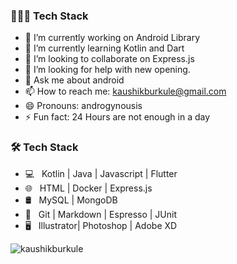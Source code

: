 <h3>👨🏻‍💻 Tech Stack</h3>

- 🔭 I’m currently working on Android Library
- 🌱 I’m currently learning Kotlin and Dart
- 👯 I’m looking to collaborate on Express.js
- 🤔 I’m looking for help with new opening.
- 💬 Ask me about android
- 📫 How to reach me: kaushikburkule@gmail.com
- 😄 Pronouns: androgynousis
- ⚡ Fun fact: 24 Hours are not enough in a day

<h3>🛠 Tech Stack</h3>

- 💻 &nbsp; Kotlin | Java | Javascript | Flutter
- 🌐 &nbsp; HTML | Docker | Express.js
- 🛢 &nbsp; MySQL | MongoDB
- 🔧 &nbsp; Git | Markdown | Espresso | JUnit
- 🖥 &nbsp; Illustrator| Photoshop | Adobe XD


<p align="left">
  <img src="https://github-readme-stats.vercel.app/api?username=kaushikburkule&show_icons=true" alt="kaushikburkule" /> 

</p>
<p align="left"> </p>
